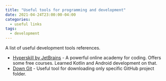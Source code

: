 ```yaml
---
title: "Useful tools for programming and development"
date: 2021-04-24T23:00:00-04:00
categories:
  - useful links
tags:
  - development
---
```


A list of useful development tools references.

* [Hyperskill by JetBrains](https://hyperskill.org) - A powerful online academy for coding. Offers some free courses. Learned Kotlin and Android development on that.
* [Down Git](https://minhaskamal.github.io/DownGit/#/home) - Useful tool for downloading only specific GitHub project folder.